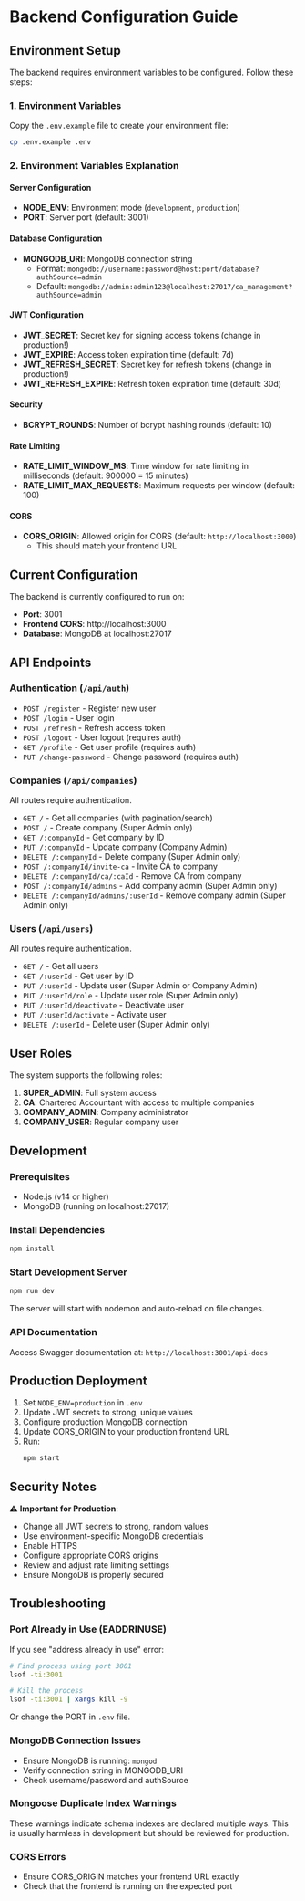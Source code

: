 # Backend Configuration Guide

## Environment Setup

The backend requires environment variables to be configured. Follow these steps:

### 1. Environment Variables

Copy the `.env.example` file to create your environment file:

```bash
cp .env.example .env
```

### 2. Environment Variables Explanation

#### Server Configuration
- **NODE_ENV**: Environment mode (`development`, `production`)
- **PORT**: Server port (default: 3001)

#### Database Configuration
- **MONGODB_URI**: MongoDB connection string
  - Format: `mongodb://username:password@host:port/database?authSource=admin`
  - Default: `mongodb://admin:admin123@localhost:27017/ca_management?authSource=admin`

#### JWT Configuration
- **JWT_SECRET**: Secret key for signing access tokens (change in production!)
- **JWT_EXPIRE**: Access token expiration time (default: 7d)
- **JWT_REFRESH_SECRET**: Secret key for refresh tokens (change in production!)
- **JWT_REFRESH_EXPIRE**: Refresh token expiration time (default: 30d)

#### Security
- **BCRYPT_ROUNDS**: Number of bcrypt hashing rounds (default: 10)

#### Rate Limiting
- **RATE_LIMIT_WINDOW_MS**: Time window for rate limiting in milliseconds (default: 900000 = 15 minutes)
- **RATE_LIMIT_MAX_REQUESTS**: Maximum requests per window (default: 100)

#### CORS
- **CORS_ORIGIN**: Allowed origin for CORS (default: `http://localhost:3000`)
  - This should match your frontend URL

## Current Configuration

The backend is currently configured to run on:
- **Port**: 3001
- **Frontend CORS**: http://localhost:3000
- **Database**: MongoDB at localhost:27017

## API Endpoints

### Authentication (`/api/auth`)
- `POST /register` - Register new user
- `POST /login` - User login
- `POST /refresh` - Refresh access token
- `POST /logout` - User logout (requires auth)
- `GET /profile` - Get user profile (requires auth)
- `PUT /change-password` - Change password (requires auth)

### Companies (`/api/companies`)
All routes require authentication.

- `GET /` - Get all companies (with pagination/search)
- `POST /` - Create company (Super Admin only)
- `GET /:companyId` - Get company by ID
- `PUT /:companyId` - Update company (Company Admin)
- `DELETE /:companyId` - Delete company (Super Admin only)
- `POST /:companyId/invite-ca` - Invite CA to company
- `DELETE /:companyId/ca/:caId` - Remove CA from company
- `POST /:companyId/admins` - Add company admin (Super Admin only)
- `DELETE /:companyId/admins/:userId` - Remove company admin (Super Admin only)

### Users (`/api/users`)
All routes require authentication.

- `GET /` - Get all users
- `GET /:userId` - Get user by ID
- `PUT /:userId` - Update user (Super Admin or Company Admin)
- `PUT /:userId/role` - Update user role (Super Admin only)
- `PUT /:userId/deactivate` - Deactivate user
- `PUT /:userId/activate` - Activate user
- `DELETE /:userId` - Delete user (Super Admin only)

## User Roles

The system supports the following roles:

1. **SUPER_ADMIN**: Full system access
2. **CA**: Chartered Accountant with access to multiple companies
3. **COMPANY_ADMIN**: Company administrator
4. **COMPANY_USER**: Regular company user

## Development

### Prerequisites
- Node.js (v14 or higher)
- MongoDB (running on localhost:27017)

### Install Dependencies
```bash
npm install
```

### Start Development Server
```bash
npm run dev
```

The server will start with nodemon and auto-reload on file changes.

### API Documentation
Access Swagger documentation at: `http://localhost:3001/api-docs`

## Production Deployment

1. Set `NODE_ENV=production` in `.env`
2. Update JWT secrets to strong, unique values
3. Configure production MongoDB connection
4. Update CORS_ORIGIN to your production frontend URL
5. Run:
   ```bash
   npm start
   ```

## Security Notes

⚠️ **Important for Production**:
- Change all JWT secrets to strong, random values
- Use environment-specific MongoDB credentials
- Enable HTTPS
- Configure appropriate CORS origins
- Review and adjust rate limiting settings
- Ensure MongoDB is properly secured

## Troubleshooting

### Port Already in Use (EADDRINUSE)
If you see "address already in use" error:
```bash
# Find process using port 3001
lsof -ti:3001

# Kill the process
lsof -ti:3001 | xargs kill -9
```

Or change the PORT in `.env` file.

### MongoDB Connection Issues
- Ensure MongoDB is running: `mongod`
- Verify connection string in MONGODB_URI
- Check username/password and authSource

### Mongoose Duplicate Index Warnings
These warnings indicate schema indexes are declared multiple ways. This is usually harmless in development but should be reviewed for production.

### CORS Errors
- Ensure CORS_ORIGIN matches your frontend URL exactly
- Check that the frontend is running on the expected port
